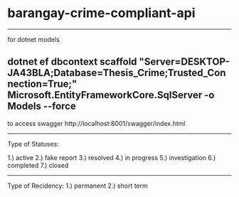 # barangay-crime-compliant-api


---------------------------------------------------------------------------------------------------------------
for dotnet models

dotnet ef dbcontext scaffold "Server=DESKTOP-JA43BLA;Database=Thesis_Crime;Trusted_Connection=True;" Microsoft.EntityFrameworkCore.SqlServer -o Models --force
---------------------------------------------------------------------------------------------------------------
to access swagger
http://localhost:8001/swagger/index.html

---------------------------------------------------------------------------------------------------------------
Type of Statuses:

1.) active
2.) fake report
3.) resolved
4.) in progress
5.) investigation
6.) completed
7.) closed

---------------------------------------------------------------------------------------------------------------
Type of Recidency:
1.) permanent
2.) short term